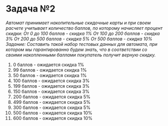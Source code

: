 Задача №2
=========
*Автомат принимает накопительные скидочные карты и при своем расчете учитывает количество баллов,*
*по которому начисляет процент скидки:* 
*От 0 до 100 баллов - скидка 1%* 
*От 100 до 200 баллов - скидка 3%* 
*От 200 до 500 баллов - скидка 5%* 
*От 500 баллов - скидка 10%* 
*Задание: Составить такой набор тестовых данных для автомата, при котором мы гарантированно будем знать,*
*что в соответствии со своими накопленными баллами покупатель получит верную скидку.*


1. 0 баллов - ожидается скидка 1%
2. 99 баллов - ожидается скидка 1%
3. 50 баллов - ожидается скидка 1%
4. 100 баллов - ожидается скидка 3%
5. 199 баллов - ожидается скидка 3%
6. 150 баллов - ожидается скидка 3%
7. 200 баллов - ожидается скидка 5%
8. 499 баллов - ожидается скидка 5%
9. 300 баллов - ожидается скидка 5%
10. 500 баллов - ожидается скидка 10%
11. 600 баллов - ожидается скидка 10%

